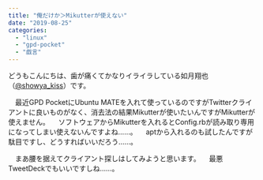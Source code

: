 ```yaml
---
title: "俺だけか＞Mikutterが使えない"
date: "2019-08-25"
categories: 
  - "linux"
  - "gpd-pocket"
  - "戯言"
---
```


どうもこんにちは、歯が痛くてかなりイライラしている如月翔也（[@showya\_kiss](http://twitter.com/showya_kiss)）です。

　最近GPD PocketにUbuntu MATEを入れて使っているのですがTwitterクライアントに良いものがなく、消去法の結果Mikutterが使いたいんですがMikutterが使えません。 　ソフトウェアからMikutterを入れるとConfig.rbが読み取り専用になってしまい使えないんですよね……。 　aptから入れるのも試したんですが駄目ですし、どうすればいいだろう……。

　まあ腰を据えてクライアント探しはしてみようと思います。 　最悪TweetDeckでもいいですしね……。
